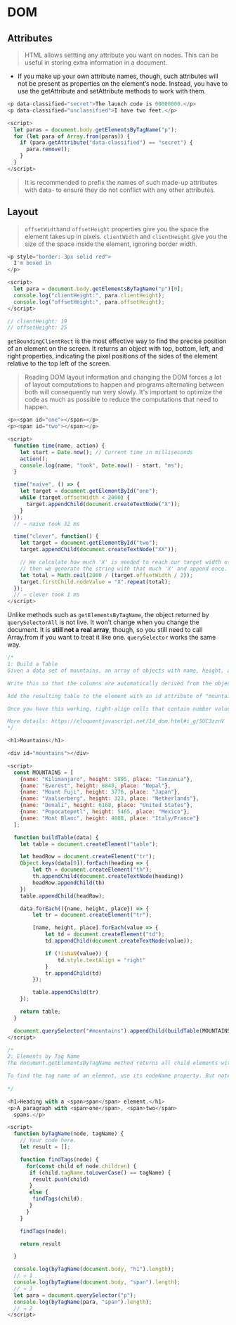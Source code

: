 # DOM

## Attributes

> HTML allows settting any attribute you want on nodes. This can be useful in storing extra information in a document.

- If you make up your own attribute names, though, such attributes will not be present as properties on the element’s node. Instead, you have to use the getAttribute and setAttribute methods to work with them.

```javascript
<p data-classified="secret">The launch code is 00000000.</p>
<p data-classified="unclassified">I have two feet.</p>

<script>
  let paras = document.body.getElementsByTagName("p");
  for (let para of Array.from(paras)) {
    if (para.getAttribute("data-classified") == "secret") {
      para.remove();
    }
  }
</script>
```

> It is recommended to prefix the names of such made-up attributes with data- to ensure they do not conflict with any other attributes.

## Layout

> `offsetWidth`and `offsetHeight` properties give you the space the element takes up in pixels.
> `clientWidth` and `clientHeight` give you the size of the space inside the element, ignoring border width.

```javascript
<p style="border: 3px solid red">
  I'm boxed in
</p>

<script>
  let para = document.body.getElementsByTagName("p")[0];
  console.log("clientHeight:", para.clientHeight);
  console.log("offsetHeight:", para.offsetHeight);
</script>

// clientHeight: 19
// offsetHeight: 25
```

`getBoundingClientRect` is the most effective way to find the precise position of an element on the screen. It returns an object with top, bottom, left, and right properties, indicating the pixel positions of the sides of the element relative to the top left of the screen.

> Reading DOM layout information and changing the DOM forces a lot of layout computations to happen and programs alternating between both will consequently run very slowly. It's important to optimize the code as much as possible to reduce the computations that need to happen.

```javascript
<p><span id="one"></span></p>
<p><span id="two"></span></p>

<script>
  function time(name, action) {
    let start = Date.now(); // Current time in milliseconds
    action();
    console.log(name, "took", Date.now() - start, "ms");
  }

  time("naive", () => {
    let target = document.getElementById("one");
    while (target.offsetWidth < 2000) {
      target.appendChild(document.createTextNode("X"));
    }
  });
  // → naive took 32 ms

  time("clever", function() {
    let target = document.getElementById("two");
    target.appendChild(document.createTextNode("XX"));

    // We calculate how much 'X' is needed to reach our target width of 2000
    // then we generate the string with that much 'X' and append once.
    let total = Math.ceil(2000 / (target.offsetWidth / 2));
    target.firstChild.nodeValue = "X".repeat(total);
  });
  // → clever took 1 ms
</script>
```

Unlike methods such as `getElementsByTagName`, the object returned by `querySelectorAll` is not live. It won’t change when you change the document. It is **still not a real array**, though, so you still need to call Array.from if you want to treat it like one. `querySelector` works the same way.

```javascript
/*
1: Build a Table
Given a data set of mountains, an array of objects with name, height, and place properties, generate the DOM structure for a table that enumerates the objects. It should have one column per key and one row per object, plus a header row with <th> elements at the top, listing the column names.

Write this so that the columns are automatically derived from the objects, by taking the property names of the first object in the data.

Add the resulting table to the element with an id attribute of "mountains" so that it becomes visible in the document.

Once you have this working, right-align cells that contain number values by setting their style.textAlign property to "right".

More details: https://eloquentjavascript.net/14_dom.html#i_g/5UC3zznV
*/

<h1>Mountains</h1>

<div id="mountains"></div>

<script>
  const MOUNTAINS = [
    {name: "Kilimanjaro", height: 5895, place: "Tanzania"},
    {name: "Everest", height: 8848, place: "Nepal"},
    {name: "Mount Fuji", height: 3776, place: "Japan"},
    {name: "Vaalserberg", height: 323, place: "Netherlands"},
    {name: "Denali", height: 6168, place: "United States"},
    {name: "Popocatepetl", height: 5465, place: "Mexico"},
    {name: "Mont Blanc", height: 4808, place: "Italy/France"}
  ];

  function buildTable(data) {
    let table = document.createElement("table");

    let headRow = document.createElement("tr");
    Object.keys(data[0]).forEach(heading => {
        let th = document.createElement("th");
        th.appendChild(document.createTextNode(heading))
        headRow.appendChild(th)
    })
    table.appendChild(headRow);

    data.forEach(({name, height, place}) => {
        let tr = document.createElement("tr");

        [name, height, place].forEach(value => {
            let td = document.createElement("td");
            td.appendChild(document.createTextNode(value));

            if (!isNaN(value)) {
                td.style.textAlign = "right"
            }
            tr.appendChild(td)
        });

        table.appendChild(tr)
    });

    return table;
  }

  document.querySelector("#mountains").appendChild(buildTable(MOUNTAINS))
</script>
```

```javascript
/*
2: Elements by Tag Name
The document.getElementsByTagName method returns all child elements with a given tag name. Implement your own version of this as a function that takes a node and a string (the tag name) as arguments and returns an array containing all descendant element nodes with the given tag name.

To find the tag name of an element, use its nodeName property. But note that this will return the tag name in all uppercase. Use the toLowerCase or toUpperCase string methods to compensate for this.
​
*/

<h1>Heading with a <span>span</span> element.</h1>
<p>A paragraph with <span>one</span>, <span>two</span>
  spans.</p>

<script>
  function byTagName(node, tagName) {
    // Your code here.
    let result = [];

    function findTags(node) {
      for(const child of node.children) {
       if (child.tagName.toLowerCase() == tagName) {
       	result.push(child)
       }
       else {
       	findTags(child);
       }
      }
    }

	findTags(node);

    return result

  }

  console.log(byTagName(document.body, "h1").length);
  // → 1
  console.log(byTagName(document.body, "span").length);
  // → 3
  let para = document.querySelector("p");
  console.log(byTagName(para, "span").length);
  // → 2
</script>


```
